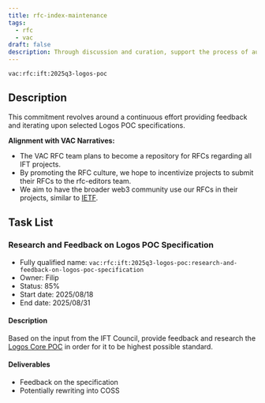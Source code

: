 ```yaml
---
title: rfc-index-maintenance
tags:
  - rfc
  - vac
draft: false
description: Through discussion and curation, support the process of auditing raw, draft, mature selected RFCs.
---
```


`vac:rfc:ift:2025q3-logos-poc`

## Description

This commitment revolves around a continuous effort
providing feedback and iterating upon
selected Logos POC specifications.

**Alignment with VAC Narratives:**

- The VAC RFC team plans to become a repository
for RFCs regarding all IFT projects.
- By promoting the RFC culture,
we hope to incentivize projects to submit their RFCs
to the rfc-editors team.
- We aim to have the broader web3 community use our RFCs
in their projects, similar to [IETF](https://www.ietf.org/).

## Task List

### Research and Feedback on Logos POC Specification

- Fully qualified name: `vac:rfc:ift:2025q3-logos-poc:research-and-feedback-on-logos-poc-specification`
- Owner: Filip
- Status: 85%
- Start date: 2025/08/18
- End date: 2025/08/31

#### Description

Based on the input from the IFT Council,
provide feedback and research the [Logos Core POC](https://github.com/logos-co/logos-core-poc/blob/develop/docs/specs.md#1-overview-and-goals)
in order for it to be highest possible standard.

#### Deliverables

- Feedback on the specification
- Potentially rewriting into COSS

